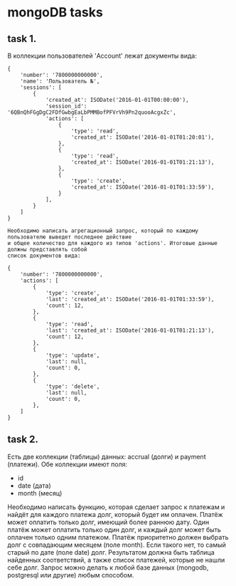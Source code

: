 # mongoDB tasks

## task 1.

В коллекции пользователей 'Account' лежат документы вида:

    {
        'number': '7800000000000',
        'name': 'Пользователь №',
        'sessions': [
            {
                'created_at': ISODate('2016-01-01T00:00:00'),
                'session_id': '6QBnQhFGgDgC2FDfGwbgEaLbPMMBofPFVrVh9Pn2quooAcgxZc',
                'actions': [
                    {
                        'type': 'read',
                        'created_at': ISODate('2016-01-01T01:20:01'),
                    },
                    {
                        'type': 'read',
                        'created_at': ISODate('2016-01-01T01:21:13'),
                    },
                    {
                        'type': 'create',
                        'created_at': ISODate('2016-01-01T01:33:59'),
                    }
                ],
            }
        ]
    }

    Необходимо написать агрегационный запрос, который по каждому пользователю выведет последнее действие
    и общее количество для каждого из типов 'actions'. Итоговые данные должны представлять собой
    список документов вида:

    {
        'number': '7800000000000',
        'actions': [
            {
                'type': 'create',
                'last': 'created_at': ISODate('2016-01-01T01:33:59'),
                'count': 12,
            },
            {
                'type': 'read',
                'last': 'created_at': ISODate('2016-01-01T01:21:13'),
                'count': 12,
            },
            {
                'type': 'update',
                'last': null,
                'count': 0,
            },
            {
                'type': 'delete',
                'last': null,
                'count': 0,
            },
        ]
    }
    
    
## task 2.

Есть две коллекции (таблицы) данных: accrual (долги) и payment (платежи). Обе коллекции имеют поля:
- id
- date (дата)
- month (месяц)

Необходимо написать функцию, которая сделает запрос к платежам и найдёт для каждого платежа долг, который будет им оплачен. Платёж может оплатить только долг, имеющий более раннюю дату. Один платёж может оплатить только один долг, и каждый долг может быть оплачен только одним платежом. Платёж приоритетно должен выбрать долг с совпадающим месяцем (поле month). Если такого нет, то самый старый по дате (поле date) долг.
Результатом должна быть таблица найденных соответствий, а также список платежей, которые не нашли себе долг.
Запрос можно делать к любой базе данных (mongodb, postgresql или другие) любым способом.

